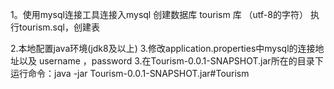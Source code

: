 1。使用mysql连接工具连接入mysql 
创建数据库 tourism  库 （utf-8的字符）
执行tourism.sql，创建表

2.本地配置java环境(jdk8及以上)
3.修改application.properties中mysql的连接地址以及 username ，password
3.在Tourism-0.0.1-SNAPSHOT.jar所在的目录下运行命令：java -jar Tourism-0.0.1-SNAPSHOT.jar#Tourism
